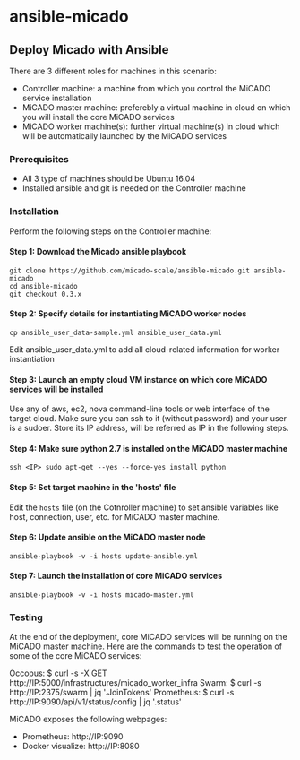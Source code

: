 # ansible-micado

## Deploy Micado with Ansible

There are 3 different roles for machines in this scenario:
 - Controller machine: a machine from which you control the MiCADO service installation 
 - MiCADO master machine: preferebly a virtual machine in cloud on which you will install the core MiCADO services
 - MiCADO worker machine(s): further virtual machine(s) in cloud which will be automatically launched by the MiCADO services

### Prerequisites

 - All 3 type of machines should be Ubuntu 16.04
 - Installed ansible and git is needed on the Controller machine

### Installation

Perform the following steps on the Controller machine:

#### Step 1: Download the Micado ansible playbook

```
git clone https://github.com/micado-scale/ansible-micado.git ansible-micado
cd ansible-micado
git checkout 0.3.x
```

#### Step 2: Specify details for instantiating MiCADO worker nodes

```
cp ansible_user_data-sample.yml ansible_user_data.yml
```
Edit ansible_user_data.yml to add all cloud-related information for worker instantiation

#### Step 3: Launch an empty cloud VM instance on which core MiCADO services will be installed

Use any of aws, ec2, nova command-line tools or web interface of the target cloud. Make sure you can ssh to it (without password) and your user is a sudoer. Store its IP address, will be referred as IP in the following steps.

#### Step 4: Make sure python 2.7 is installed on the MiCADO master machine

```
ssh <IP> sudo apt-get --yes --force-yes install python
```

#### Step 5: Set target machine in the 'hosts' file 

Edit the `hosts` file (on the Cotnroller machine) to set ansible variables like host, connection, user, etc. for MiCADO master machine. 

#### Step 6: Update ansible on the MiCADO master node

```
ansible-playbook -v -i hosts update-ansible.yml
```

#### Step 7: Launch the installation of core MiCADO services

```
ansible-playbook -v -i hosts micado-master.yml
```

### Testing

At the end of the deployment, core MiCADO services will be running on the MiCADO master machine.
Here are the commands to test the operation of some of the core MiCADO services:

Occopus:    $ curl -s -X GET http://IP:5000/infrastructures/micado_worker_infra
Swarm:      $ curl -s http://IP:2375/swarm | jq '.JoinTokens'
Prometheus: $ curl -s http://IP:9090/api/v1/status/config | jq '.status'

MiCADO exposes the following webpages:
- Prometheus: http://IP:9090
- Docker visualize: http://IP:8080




